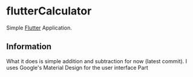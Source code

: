 # flutterCalculator

Simple [Flutter](https://flutter.dev/) Application.

## Information
What it does is simple addition and subtraction for now (latest commit). I uses Google's Material Design for the user interface Part


